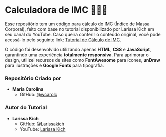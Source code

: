 # Calculadora de IMC 🏋🏻‍♀️

Esse repositório tem um código para cálculo do IMC (Índice de Massa Corporal), feito com base no tutorial disponibilizado por Larissa Kich em seu canal do YouTube. Caso queira conferir o conteúdo original, você pode acessá-lo pelo seguinte link: [Tutorial de Cálculo de IMC](https://www.youtube.com/watch?v=UBYqkpsafyI).

O código foi desenvolvido utilizando apenas **HTML**, **CSS** e **JavaScript**, garantindo uma experiência **totalmente responsiva**. Para aprimorar o design, utilizei recursos de sites como **FontAwesome** para ícones, **unDraw** para ilustrações e **Google Fonts** para tipografia.

### Repositório Criado por

- **Maria Carolina**
  - GitHub: [@wcarolc](https://github.com/wcarolc)

### Autor do Tutorial

- **Larissa Kich**
  - GitHub: [@Larissakich](https://github.com/Larissakich)
  - YouTube: [Larissa Kich](https://www.youtube.com/@Larissakich)
